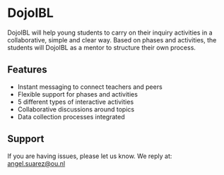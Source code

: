 DojoIBL 
========

DojoIBL will help young students to carry on their inquiry activities in a collaborative,
simple and clear way. Based on phases and activities, the students will DojoIBL as a mentor to 
structure their own process. 

Features
--------
- Instant messaging to connect teachers and peers
- Flexible support for phases and activities
- 5 different types of interactive activities
- Collaborative discussions around topics
- Data collection processes integrated

Support
-------
If you are having issues, please let us know.
We reply at: angel.suarez@ou.nl
